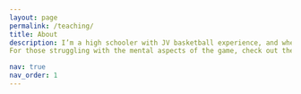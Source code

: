 ```yaml
---
layout: page
permalink: /teaching/
title: About
description: I’m a high schooler with JV basketball experience, and when I first started high school, I had trouble making the most of my workout time. I would workout for hours but wouldn't see any improvement during team practices and games. I realized many other players face the same challenge—spending hours training without seeing real improvement. That’s why I created this website: to help players workout more efficiently and get better results from the work they put in. On this website, you will find a variety of resources designed to help you reach your basketball goals more efficiently. From basketball drills to conditioning and strength training workouts, everything is designed to maximize your progress without wasting time. In addition, I offer FREE personalized workout plans tailored to your unique situation. Whether you're looking to get more playing time, develop specific skills, or overcome personal challenges like size or athletic ability, I’ll help you design a plan that fits your personal needs. To get started, just visit the Workouts tab for more info.
For those struggling with the mental aspects of the game, check out the motivation tab.

nav: true
nav_order: 1
---
```



